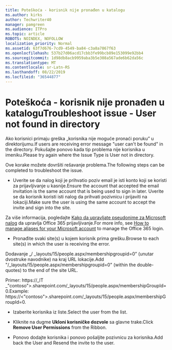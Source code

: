 ```yaml
---
title: Poteškoća - korisnik nije pronađen u katalogu
ms.author: kirks
author: Techwriter40
manager: pamgreen
ms.audience: ITPro
ms.topic: article
ROBOTS: NOINDEX, NOFOLLOW
localization_priority: Normal
ms.assetid: 63f7d676-7cd9-4549-ba84-c3a8a7867f63
ms.openlocfilehash: 537b27d06acd17cbb3fe99bcb89e153099e92bb4
ms.sourcegitcommit: 1d98db8acb9959aba3b5e308a567ade6b62da56c
ms.translationtype: MT
ms.contentlocale: sr-Latn-RS
ms.lasthandoff: 08/22/2019
ms.locfileid: "36544877"
---
```

# <a name="troubleshoot-issue---user-not-found-in-directory"></a><span data-ttu-id="c8ee4-102">Poteškoća - korisnik nije pronađen u katalogu</span><span class="sxs-lookup"><span data-stu-id="c8ee4-102">Troubleshoot issue - User not found in directory</span></span>

<span data-ttu-id="c8ee4-103">Ako korisnici primaju greška „korisnika nije moguće pronaći poruku” u direktorijumu.</span><span class="sxs-lookup"><span data-stu-id="c8ee4-103">If users are receiving error message "user can't be found" in the directory.</span></span> <span data-ttu-id="c8ee4-104">Pokušajte ponovo kada tip problema nije korisnika u imeniku.</span><span class="sxs-lookup"><span data-stu-id="c8ee4-104">Please try again where the Issue Type is User not in directory.</span></span>

<span data-ttu-id="c8ee4-105">Ove korake možete dovršiti rešavanje problema.</span><span class="sxs-lookup"><span data-stu-id="c8ee4-105">The following steps can be completed to troubleshoot the issue.</span></span>

- <span data-ttu-id="c8ee4-106">Uverite se da nalog koji je prihvatio poziv email je isti konto koji se koristi za prijavljivanje u kasnije.</span><span class="sxs-lookup"><span data-stu-id="c8ee4-106">Ensure the account that accepted the email invitation is the same account that is being used to sign in later.</span></span> <span data-ttu-id="c8ee4-107">Uverite se da korisnik koristi isti nalog da prihvati pozivnicu i prijaviti na lokaciji.</span><span class="sxs-lookup"><span data-stu-id="c8ee4-107">Make sure the user is using the same account to accept the invite and sign into the site.</span></span> 

<span data-ttu-id="c8ee4-108">Za više informacija, pogledajte [Kako da upravljate pseudonime za Microsoft nalog</a> da upravlja Office 365 prijavljivanje](https://support.microsoft.com/help/12407/microsoft-account-how-to-manage-aliases).</span><span class="sxs-lookup"><span data-stu-id="c8ee4-108">For more info, see [How to manage aliases for your Microsoft account</a> to manage the Office 365 login](https://support.microsoft.com/help/12407/microsoft-account-how-to-manage-aliases).</span></span> 

- <span data-ttu-id="c8ee4-109">Pronađite svaki site(s) u kojem korisnik prima grešku.</span><span class="sxs-lookup"><span data-stu-id="c8ee4-109">Browse to each site(s) in which the user is receiving the error.</span></span> 

<span data-ttu-id="c8ee4-110">Dodavanje „/ _layouts/15/people.aspx/membershipgroupid=0” (unutar dvostruke navodnike) na kraj URL lokacije.</span><span class="sxs-lookup"><span data-stu-id="c8ee4-110">Add "/_layouts/15/people.aspx/membershipgroupid=0" (within the double-quotes) to the end of the site URL.</span></span> 

<span data-ttu-id="c8ee4-111">Primer: https://_lT _"contoso">.sharepoint.com/_layouts/15/people.aspx/membershipGroupId=0.</span><span class="sxs-lookup"><span data-stu-id="c8ee4-111">Example: https://<"contoso">.sharepoint.com/_layouts/15/people.aspx/membershipGroupId=0.</span></span>

- <span data-ttu-id="c8ee4-112">Izaberite korisnika iz liste.</span><span class="sxs-lookup"><span data-stu-id="c8ee4-112">Select the user from the list.</span></span>

- <span data-ttu-id="c8ee4-113">Kliknite na dugme **Ukloni korisničke dozvole** sa glavne trake.</span><span class="sxs-lookup"><span data-stu-id="c8ee4-113">Click **Remove User Permissions** from the Ribbon.</span></span> 
-  <span data-ttu-id="c8ee4-114">Ponovo dodajte korisnika i ponovo pošaljite pozivnicu za korisnika.</span><span class="sxs-lookup"><span data-stu-id="c8ee4-114">Add back the User and Resend the invite to the user.</span></span>

